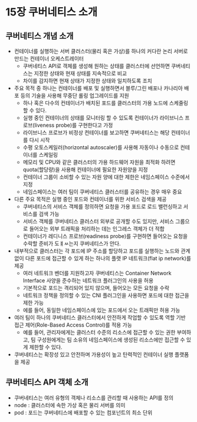 # 15장 쿠버네티스 소개

## 쿠버네티스 개념 소개
- 컨테이너를 실행하는 서버 클러스터(물리 혹은 가상)를 하나의 커다란 논리 서버로 만드는 컨테이너 오케스트레이터
  - 쿠버네티스 API로 객체를 생성해 원하는 상태를 클러스터에 선언하면 쿠버네티스는 지정한 상태와 현재 상태를 지속적으로 비교
  - 차이를 감지하면 현재 상태가 지정한 상태와 일치하도록 조치
- 주요 목적 중 하나는 컨테이너를 배포 및 실행하면서 블루/그린 배포나 카나리아 배포 등의 기술을 사용해 무중단 롤링 업그레이드를 지원
  - 하나 혹은 다수의 컨테이너가 배치된 포드를 클러스터의 가용 노드에 스케줄링 할 수 있다.
  - 실행 중인 컨테이너의 상태를 모니터링 할 수 있도록 컨테이너가 라이브니스 프로브(liveness probe)를 구현한다고 가정
  - 라이브니스 프로브가 비정상 컨테이너를 보고하면 쿠버네티스는 해당 컨테이너를 다시 시작
  - 수평 오토스케일러(horizontal autoscaler)를 사용해 자동이나 수동으로 컨테이너를 스케일링
  - 메모리 및 CPU와 같은 클러스터의 가용 하드웨어 자원을 최적화 하려면 quota(할당량)을 사용해 컨테이너에 필요한 자원양을 지정
  - 컨테이너 그룹이 소비할 수 있는 자원 양에 대한 제한은 네임스페이스 수준에서 지정
  - 네임스페이스는 여러 팀이 쿠버네티스 클러스터를 공유하는 경우 매우 중요
- 다른 주요 목적은 실행 중인 포드와 컨테이너를 위한 서비스 검색을 제공
  - 쿠버네티스의 서비스 객체를 정의하면 요청을 가용 포드로 로드 밸런싱하고 서비스를 검색 가능
  - 서비스 객체를 쿠버네티스 클러스터 외부로 공개할 수도 있지만, 서비스 그룹으로 들어오는 외부 트래픽을 처리하는 데는 인그레스 객체가 더 적합
  - 컨테이너가 레디니스 프로브(readiness probe)를 구현하면 들어오는 요청을 수락할 준비가 도ㅒㅆ는지 쿠버네티스가 안다.
- 내부적으로 클러스터는 각 포드에 IP 주소를 할당하고 포드를 실행하는 노드와 관계 없이 다른 포드에 접근할 수 있게 하는 하나의 플랫 IP 네트워크(flat ip network)를 제공
  - 여러 네트워크 벤더를 지원하고자 쿠버네티스는 Container Network Interface 사양을 준수하는 네트워크 플러그인의 사용을 허용
  - 기본적으로 포드는 격리되어 있지 않으며, 들어오는 모든 요청을 수락
  - 네트워크 정책을 정의할 수 있는 CNI 플러그인을 사용하면 포드에 대한 접근을 제한 가능
  - 에를 들어, 동일한 네임스페이스에 있는 포드에서 오는 트래픽만 허용 가능
- 여러 팀이 하나의 쿠버네티스 클러스터에서 안전하게 작업할 수 있도록 역할 기반 접근 제어(Role-Based Access Control)를 적용 가능
  - 예를 들어, 관리자에게는 클러스터 수준의 리소스에 접근할 수 있는 권한 부여하고, 팀 구성원에게는 팀 소유의 네임스페이스에 생성된 리소스에만 접근할 수 있게 제한할 수 있다.
- 쿠버네티스는 확장성 있고 안전하며 가용성이 높고 탄력적인 컨테이너 실행 플랫폼을 제공

## 쿠버네티스 API 객체 소개
- 쿠버네티스는 여러 유형의 객체나 리소스를 관리할 때 사용하는 API를 정의
- node : 클러스터에 속한 가상 혹은 물리 서버를 의미
- pod : 포드는 쿠버네티스에 배포할 수 있는 컴포넌트의 최소 단위